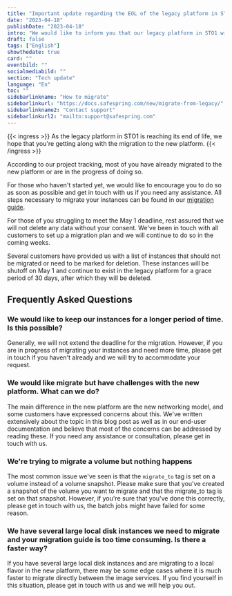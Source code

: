 ```yaml
---
title: "Important update regarding the EOL of the legacy platform in STO1"
date: "2023-04-18"
publishDate: "2023-04-18"
intro: "We would like to inform you that our legacy platform in STO1 will be shut down on May 1st 2023"
draft: false
tags: ["English"]
showthedate: true
card: ""
eventbild: ""
socialmediabild: ""
section: "Tech update"
language: "En"
toc: ""
sidebarlinkname: "How to migrate"
sidebarlinkurl: "https://docs.safespring.com/new/migrate-from-legacy/"
sidebarlinkname2: "Contact support"
sidebarlinkurl2: "mailto:support@safespring.com"
---
```


{{< ingress >}}
As the legacy platform in STO1 is reaching its end of life, we hope that you're getting along with the migration to the new platform.
{{< /ingress >}}

According to our project tracking, most of you have already migrated to the new platform or are in the progress of doing so.

For those who haven't started yet, we would like to encourage you to do so as soon as possible and get in touch with us if you need any assistance. All steps necessary to migrate your instances can be found in our [migration guide](https://docs.safespring.com/new/migrate-from-legacy/). 

For those of you struggling to meet the May 1 deadline, rest assured that we will not delete any data without your consent. We've been in touch with all customers to set up a migration plan and we will continue to do so in the coming weeks. 

Several customers have provided us with a list of instances that should not be migrated or need to be marked for deletion. These instances will be shutoff on May 1 and continue to exist in the legacy platform for a grace period of 30 days, after which they will be deleted. 

## Frequently Asked Questions 

### We would like to keep our instances for a longer period of time. Is this possible? 
Generally, we will not extend the deadline for the migration. However, if you are in progress of migrating your instances and need more time, please get in touch if you haven't already and we will try to accommodate your request. 

### We would like migrate but have challenges with the new platform. What can we do? 
The main difference in the new platform are the new networking model, and some customers have expressed concerns about this. We've written extensively about the topic in this blog post as well as in our end-user documentation and believe that most of the concerns can be addressed by reading these. If you need any assistance or consultation, please get in touch with us. 

### We're trying to migrate a volume but nothing happens 
The most common issue we've seen is that the `migrate_to` tag is set on a volume instead of a volume snapshot. Please make sure that you've created a snapshot of the volume you want to migrate and that the migrate_to tag is set on that snapshot. However, if you're sure that you've done this correctly, please get in touch with us, the batch jobs might have failed for some reason. 

### We have several large local disk instances we need to migrate and your migration guide is too time consuming. Is there a faster way? 
If you have several large local disk instances and are migrating to a local flavor in the new platform, there may be some edge cases where it is much faster to migrate directly between the image services. If you find yourself in this situation, please get in touch with us and we will help you out.